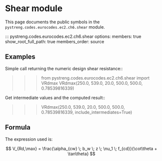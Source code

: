 # Shear module

This page documents the public symbols in the `pystreng.codes.eurocodes.ec2.ch6.shear` module.

::: pystreng.codes.eurocodes.ec2.ch6.shear
    options:
      members: true
      show_root_full_path: true
      members_order: source

## Examples

Simple call returning the numeric design shear resistance::

  >>> from pystreng.codes.eurocodes.ec2.ch6.shear import VRdmax
  >>> VRdmax(250.0, 539.0, 20.0, 500.0, 500.0, 0.78539816339)

Get intermediate values and the computed result::

  >>> VRdmax(250.0, 539.0, 20.0, 500.0, 500.0, 0.78539816339, include_intermediates=True)

## Formula

The expression used is:

$$
V_{Rd,\max} = \frac{\alpha_{cw} \; b_w \; z \; \nu_1 \; f_{cd}}{\cot\theta + \tan\theta}
$$

